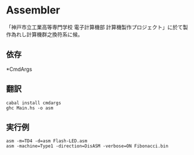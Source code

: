 Assembler
====
「神戸市立工業高等専門学校 電子計算機部 計算機製作プロジェクト」に於て製作為れし計算機群之換符系に候。

## 依存
*CmdArgs

## 翻訳
    cabal install cmdargs
    ghc Main.hs -o asm

## 実行例
    asm -m=TD4 -d=asm Flash-LED.asm
    asm -machine=Type1 -direction=DisASM -verbose=ON Fibonacci.bin

